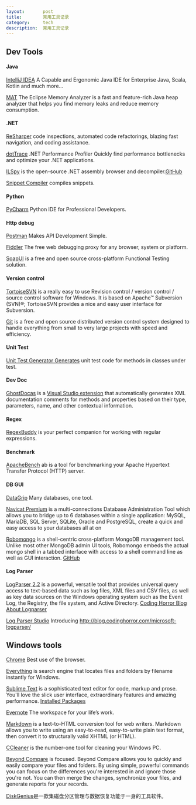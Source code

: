 ```yaml
---
layout:       post
title:        常用工具记录
category:     tech
description:  常用工具记录
---
```


## Dev Tools

#### Java

[IntelliJ IDEA][36] A Capable and Ergonomic Java IDE for Enterprise Java, Scala, Kotlin and much more...

[MAT][37] The Eclipse Memory Analyzer is a fast and feature-rich Java heap analyzer that helps you find memory leaks and reduce memory consumption.

#### .NET

[ReSharper][1] code inspections, automated code refactorings, blazing fast navigation, and coding assistance.

[dotTrace][2] .NET Performance Profiler Quickly find performance bottlenecks and optimize your .NET applications.

[ILSpy][22] is the open-source .NET assembly browser and decompiler.[GitHub][23]

[Snippet Compiler][30] compiles snippets.

#### Python

[PyCharm][3] Python IDE for Professional Developers.

#### Http debug

[Postman][35] Makes API Development Simple.

[Fiddler][28] The free web debugging proxy for any browser, system or platform.

[SoapUI][29] is a free and open source cross-platform Functional Testing solution.

#### Version control

[TortoiseSVN][6] is a really easy to use Revision control / version control / source control software for Windows. It is based on Apache™ Subversion (SVN)®; TortoiseSVN provides a nice and easy user interface for Subversion.

[Git][33] is a free and open source distributed version control system designed to handle everything from small to very large projects with speed and efficiency.

#### Unit Test

[Unit Test Generator Generates][14] unit test code for methods in classes under test.

#### Dev Doc

[GhostDocas][18] is a [Visual Studio extension][17] that automatically generates XML documentation comments for methods and properties based on their type, parameters, name, and other contextual information.

#### Regex

[RegexBuddy][16] is your perfect companion for working with regular expressions.

#### Benchmark

[ApacheBench][15] ab is a tool for benchmarking your Apache Hypertext Transfer Protocol (HTTP) server.

#### DB GUI

[DataGrip][34] Many databases, one tool.

[Navicat Premium][12] is a multi-connections Database Administration Tool which allows you to bridge up to 6 databases within a single application: MySQL, MariaDB, SQL Server, SQLite, Oracle and PostgreSQL, create a quick and easy access to your databases all at on

[Robomongo][20] is a shell-centric cross-platform MongoDB management tool. Unlike most other MongoDB admin UI tools, Robomongo embeds the actual mongo shell in a tabbed interface with access to a shell command line as well as GUI interaction. [GitHub][21]

#### Log Parser

[LogParser 2.2][24] is a powerful, versatile tool that provides universal query access to text-based data such as log files, XML files and CSV files, as well as key data sources on the Windows operating system such as the Event Log, the Registry, the file system, and Active Directory. [Coding Horror Blog About Logparser][27]

[Log Parser Studio][25] Introducing http://blog.codinghorror.com/microsoft-logparser/

## Windows tools

[Chrome][5] Best use of the browser.

[Everything][19] is search engine that locates files and folders by filename instantly for Windows.

[Sublime Text][8] is a sophisticated text editor for code, markup and prose.
You'll love the slick user interface, extraordinary features and amazing performance. [Installed Packages][9]

[Evernote][7] The workspace for your life’s work.

[Markdown][31] is a text-to-HTML conversion tool for web writers. Markdown allows you to write using an easy-to-read, easy-to-write plain text format, then convert it to structurally valid XHTML (or HTML).

[CCleaner][4] is the number-one tool for cleaning your Windows PC.

[Beyond Compare][10] is focused.  Beyond Compare allows you to quickly and easily compare your files and folders.  By using simple, powerful commands you can focus on the differences you're interested in and ignore those you're not.  You can then merge the changes, synchronize your files, and generate reports for your records.

[DiskGenius][13]是一款集磁盘分区管理与数据恢复功能于一身的工具软件。


[1]:http://www.jetbrains.com/resharper/
[2]:https://www.jetbrains.com/profiler/
[3]:https://www.jetbrains.com/pycharm/
[4]:http://www.piriform.com/ccleaner
[5]:https://www.google.com/intl/zh-CN/chrome/browser/
[6]:https://tortoisesvn.net/
[7]:https://evernote.com/intl/zh-cn/evernote/index.php
[8]:http://www.sublimetext.com
[9]:https://sublime.wbond.net/installation#st2
[10]:http://www.scootersoftware.com/download.php
[12]:http://www.navicat.com/top10
[13]:http://www.diskgenius.cn/
[14]:https://visualstudiogallery.msdn.microsoft.com/45208924-e7b0-45df-8cff-165b505a38d7
[15]:http://httpd.apache.org/docs/2.2/programs/ab.html
[16]:http://www.regexbuddy.com/
[17]:https://visualstudiogallery.msdn.microsoft.com/46A20578-F0D5-4B1E-B55D-F001A6345748
[18]:http://submain.com/products/ghostdoc.aspx
[19]:https://www.voidtools.com/
[20]:https://robomongo.org/
[21]:https://github.com/paralect/robomongo
[22]:http://ilspy.net/
[23]:https://github.com/icsharpcode/ILSpy
[24]:https://www.microsoft.com/en-us/download/details.aspx?id=24659
[25]:http://blogs.technet.com/b/exchange/archive/2013/06/17/log-parser-studio-2-2-is-now-available.aspx
[27]:http://blog.codinghorror.com/microsoft-logparser/
[28]:http://www.telerik.com/fiddler
[29]:https://www.soapui.org/
[30]:http://www.sliver.com/dotnet/snippetcompiler/
[31]:http://markdownpad.com/
[32]:https://www.jetbrains.com/idea/
[33]:https://git-scm.com/
[34]:https://www.jetbrains.com/datagrip/
[35]:https://www.getpostman.com/
[36]:https://www.jetbrains.com/idea/
[37]:https://www.eclipse.org/mat/
